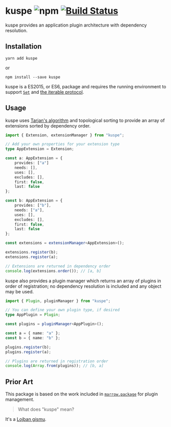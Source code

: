 # kuspe ![npm](https://img.shields.io/npm/v/kuspe.svg?style=flat-square) [![Build Status](https://travis-ci.org/buosseph/kuspe.svg?branch=develop)](https://travis-ci.org/buosseph/kuspe)

kuspe provides an application plugin architecture with dependency resolution.

## Installation

`yarn add kuspe`

or 

`npm install --save kuspe`

kuspe is a ES2015, or ES6, package and requires the running environment to support [`Set`](https://developer.mozilla.org/en-US/docs/Web/JavaScript/Reference/Global_Objects/Set) and [the iterable protocol](https://developer.mozilla.org/en-US/docs/Web/JavaScript/Reference/Iteration_protocols#The_iterable_protocol).

## Usage

kuspe uses [Tarjan's algorithm](https://en.wikipedia.org/wiki/Tarjan's_strongly_connected_components_algorithm) and topological sorting to provide an array of extensions sorted by dependency order.

```ts
import { Extension, extensionManager } from "kuspe";

// Add your own properties for your extension type
type AppExtension = Extension;

const a: AppExtension = {
	provides: ["a"]
	needs: [],
	uses: [],
	excludes: [],
	first: false,
	last: false
};

const b: AppExtension = {
	provides: ["b"],
	needs: ["a"],
	uses: [],
	excludes: [],
	first: false,
	last: false
};

const extensions = extensionManager<AppExtension>();

extensions.register(b);
extensions.register(a);

// Extensions are returned in dependency order
console.log(extensions.order()); // [a, b]
```

kuspe also provides a plugin manager which returns an array of plugins in order of registration; no dependency resolution is included and any object may be used.

```ts
import { Plugin, pluginManager } from "kuspe";

// You can define your own plugin type, if desired
type AppPlugin = Plugin;

const plugins = pluginManager<AppPlugin>();

const a = { name: "a" };
const b = { name: "b" };

plugins.register(b);
plugins.register(a);

// Plugins are returned in registration order
console.log(Array.from(plugins)); // [b, a]
```

## Prior Art

This package is based on the work included in [`marrow.package`](https://github.com/marrow/package#5-managing-plugins) for plugin management.

> What does "kuspe" mean?

It's a [Lojban gismu](//vlasisku.lojban.org/kuspe).